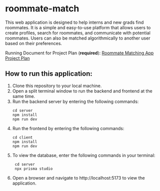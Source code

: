 # roommate-match

This web application is designed to help interns and new grads find roommates. It is a simple and easy-to-use platform that allows users to create profiles, search for roommates, and communicate with potential roommates. Users can also be matched algorithmically to another user based on their preferences.

Running Document for Project Plan (**required**): [Roommate Matching App Project Plan](https://docs.google.com/document/d/16vlOeixRl765HqjoHOrlddstkpDiZVMz_vsW1B8fjA8/edit?usp=sharing)

## How to run this application:

1. Clone this repository to your local machine.
2. Open a split terminal window to run the backend and frontend at the same time.
3. Run the backend server by entering the following commands:
   ```
   cd server
   npm install
   npm run dev
   ```
4. Run the frontend by entering the following commands:
   ```
   cd client
   npm install
   npm run dev
   ```
5. To view the database, enter the following commands in your terminal:
   ```
    cd server
    npx prisma studio
   ```
6. Open a browser and navigate to http://localhost:5173 to view the application.
